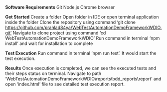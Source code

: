 **Software Requirements**
Git
Node.js
Chrome browser
  
**Get Started**
Create a folder 
Open folder in IDE or open terminal application inside the folder
Clone the repository using command
 ‘git clone https://github.com/prahlad84ya/WebTestAutomationDemoFrameworkWDIO.git’
Navigate to clone project using command
 ‘cd WebTestAutomationDemoFrameworkWDIO’ 
Run command in terminal ‘npm install’ and wait for installation to complete

**Test Execution**
Run command in terminal ‘npm run test’. It would start the test execution.

**Results**
Once execution is completed, we can see the executed tests and their steps status on terminal.
Navigate to path ‘WebTestAutomationDemoFrameworkWDIO\reports\bdd_reports\report’ and open ‘index.html’ file to see detailed test execution report.
